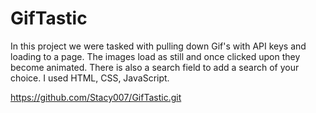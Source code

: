 # GifTastic
In this project we were tasked with pulling down Gif's with API keys and loading to a page. The images load as still and once clicked upon they become animated. There is also a search field to add a search of your choice. I used HTML, CSS, JavaScript.

https://github.com/Stacy007/GifTastic.git

